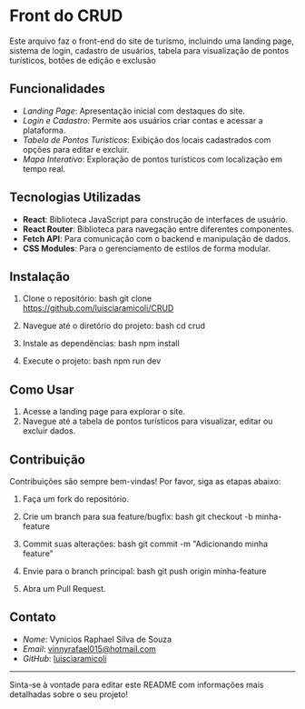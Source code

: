 # Front do CRUD

Este arquivo faz o front-end do site de turismo, incluindo uma landing page, sistema de login, cadastro de usuários, tabela para visualização de pontos turísticos, botões de edição e exclusão

## Funcionalidades

- *Landing Page*: Apresentação inicial com destaques do site.
- *Login e Cadastro*: Permite aos usuários criar contas e acessar a plataforma.
- *Tabela de Pontos Turísticos*: Exibição dos locais cadastrados com opções para editar e excluir.
- *Mapa Interativo*: Exploração de pontos turísticos com localização em tempo real.

## Tecnologias Utilizadas

- **React**: Biblioteca JavaScript para construção de interfaces de usuário.
- **React Router**: Biblioteca para navegação entre diferentes componentes.
- **Fetch API**: Para comunicação com o backend e manipulação de dados.
- **CSS Modules**: Para o gerenciamento de estilos de forma modular.
  
## Instalação

1. Clone o repositório:
   bash
   git clone https://github.com/luisciaramicoli/CRUD
   
2. Navegue até o diretório do projeto:
   bash
   cd crud
   
3. Instale as dependências:
   bash
   npm install
   
4. Execute o projeto:
   bash
   npm run dev
   

## Como Usar

1. Acesse a landing page para explorar o site.
3. Navegue até a tabela de pontos turísticos para visualizar, editar ou excluir dados.

## Contribuição

Contribuições são sempre bem-vindas! Por favor, siga as etapas abaixo:

1. Faça um fork do repositório.
2. Crie um branch para sua feature/bugfix:
   bash
   git checkout -b minha-feature
   
3. Commit suas alterações:
   bash
   git commit -m "Adicionando minha feature"
   
4. Envie para o branch principal:
   bash
   git push origin minha-feature
   
5. Abra um Pull Request.

## Contato

- *Nome*: Vynicios Raphael Silva de Souza
- *Email*: vinnyrafael015@hotmail.com
- *GitHub*: [luisciaramicoli](https://github.com/luisciaramicoli)

---

Sinta-se à vontade para editar este README com informações mais detalhadas sobre o seu projeto!

 
